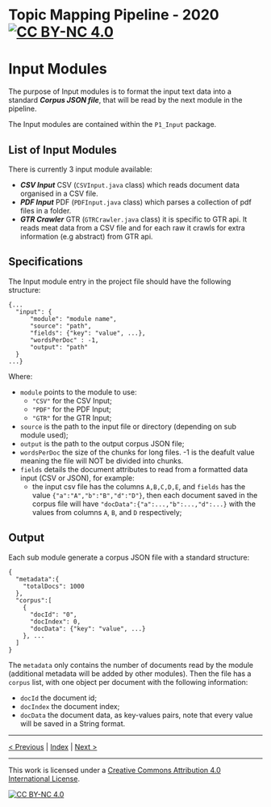 # Topic Mapping Pipeline - 2020 [![CC BY-NC 4.0][cc-by-nc-shield]][cc-by-nc]
# Input Modules

The purpose of Input modules is to format the input text data into a standard ***Corpus JSON file***, that will be read
by the next module in the pipeline.

The Input modules are contained within the `P1_Input` package.

## List of Input Modules

There is currently 3 input module available:
- ***CSV Input***     CSV   (`CSVInput.java` class) which reads document data organised in a CSV file.
- ***PDF Input***     PDF   (`PDFInput.java` class) which parses a collection of pdf files in a folder. 
- ***GTR Crawler***   GTR   (`GTRCrawler.java` class) it is specific to GTR api. It reads meat data from a CSV file and for each raw it crawls for extra information (e.g abstract) from GTR api.

## Specifications

The Input module entry in the project file should have the following structure:
```json5
{...
  "input": {
      "module": "module name", 
      "source": "path",
      "fields": {"key": "value", ...},
      "wordsPerDoc" : -1,
      "output": "path"
  }
...}
``` 

Where:
- `module` points to the module to use:
    - `"CSV"` for the CSV Input;
    - `"PDF"` for the PDF Input;
    - `"GTR"` for the GTR Input;
- `source` is the path to the input file or directory (depending on sub module used);
- `output` is the path to the output corpus JSON file;
- `wordsPerDoc` the size of the chunks for long files. -1 is the deafult value meaning the file will NOT be divided into chunks.
- `fields` details the document attributes to read from a formatted data input (CSV or JSON), for example:
    - the input csv file has the columns `A,B,C,D,E`, and `fields` has the value `{"a":"A","b":"B","d":"D"}`, then each
    document saved in the corpus file will have `"docData":{"a":...,"b":...,"d":...}` with the values from columns `A`,
    `B`, and `D` respectively;

## Output

Each sub module generate a corpus JSON file with a standard structure:
```json5
{
  "metadata":{
    "totalDocs": 1000
  },
  "corpus":[
    {
      "docId": "0",
      "docIndex": 0,
      "docData": {"key": "value", ...}
    }, ...
  ]
}
```

The `metadata` only contains the number of documents read by the module (additional metadata will be added by other
modules). Then the file has a `corpus` list, with one object per document with the following information:
- `docId` the document id;
- `docIndex` the document index;
- `docData` the document data, as key-values pairs, note that every value will be saved in a String format.

---

[< Previous](MetaParameters.md) | [Index](index.md) | [Next >](LemmatiseModule.md)

---
This work is licensed under a [Creative Commons Attribution 4.0 International
License][cc-by-nc].

[![CC BY-NC 4.0][cc-by-nc-image]][cc-by-nc]

[cc-by-nc]: http://creativecommons.org/licenses/by-nc/4.0/
[cc-by-nc-image]: https://i.creativecommons.org/l/by-nc/4.0/88x31.png
[cc-by-nc-shield]: https://img.shields.io/badge/License-CC%20BY--NC%204.0-lightgrey.svg
